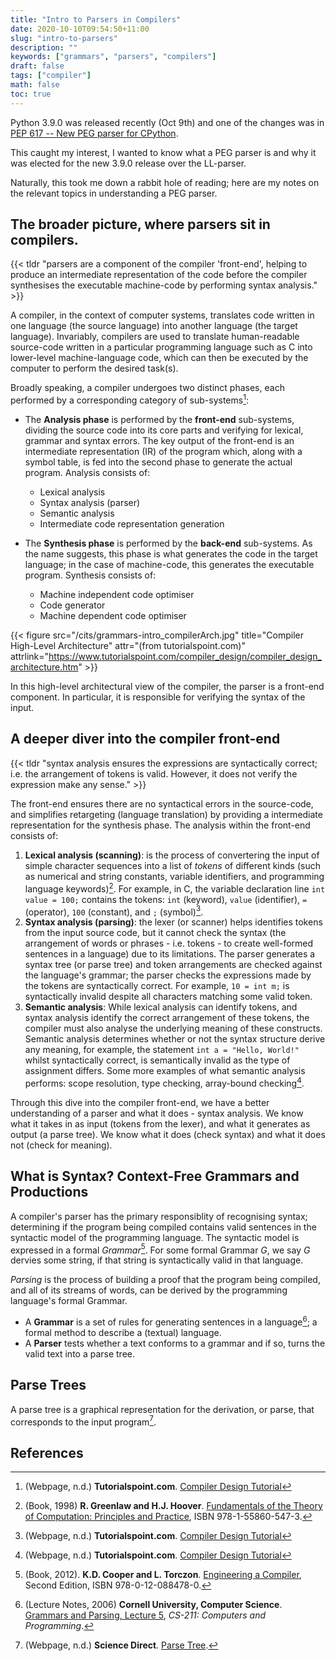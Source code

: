 ```yaml
---
title: "Intro to Parsers in Compilers"
date: 2020-10-10T09:54:50+11:00
slug: "intro-to-parsers"
description: ""
keywords: ["grammars", "parsers", "compilers"]
draft: false
tags: ["compiler"]
math: false
toc: true
---
```


Python 3.9.0 was released recently (Oct 9th) and one of the changes was in [PEP 617 -- New PEG parser for CPython](https://www.python.org/dev/peps/pep-0617/).

This caught my interest, I wanted to know what a PEG parser is and why it was elected for the new 3.9.0 release over the LL-parser.

Naturally, this took me down a rabbit hole of reading; here are my notes on the relevant topics in understanding a PEG parser.

## The broader picture, where parsers sit in compilers.

{{< tldr "parsers are a component of the compiler 'front-end', helping to produce an intermediate representation of the code before the compiler synthesises the executable machine-code by performing syntax analysis." >}}

A compiler, in the context of computer systems, translates code written in one language (the source language) into another language (the target language). Invariably, compilers are used to translate human-readable source-code written in a particular programming language such as C into lower-level machine-language code, which can then be executed by the computer to perform the desired task(s).

Broadly speaking, a compiler undergoes two distinct phases, each performed by a corresponding category of sub-systems[^tu1]:

- The **Analysis phase** is performed by the **front-end** sub-systems, dividing the source code into its core parts and verifying for lexical, grammar and syntax errors. The key output of the front-end is an intermediate representation (IR) of the program which, along with a symbol table, is fed into the second phase to generate the actual program. Analysis consists of:

    - Lexical analysis
    - Syntax analysis (parser)
    - Semantic analysis
    - Intermediate code representation generation

- The **Synthesis phase** is performed by the **back-end** sub-systems. As the name suggests, this phase is what generates the code in the target language; in the case of machine-code, this generates the executable program. Synthesis consists of:

    - Machine independent code optimiser
    - Code generator
    - Machine dependent code optimiser

{{< figure src="/cits/grammars-intro_compilerArch.jpg" title="Compiler High-Level Architecture" attr="(from tutorialspoint.com)" attrlink="https://www.tutorialspoint.com/compiler_design/compiler_design_architecture.htm" >}}

In this high-level architectural view of the compiler, the parser is a front-end component. In particular, it is responsible for verifying the syntax of the input.

## A deeper diver into the compiler front-end

{{< tldr "syntax analysis ensures the expressions are syntactically correct; i.e. the arrangement of tokens is valid. However, it does not verify the expression make any sense." >}}

The front-end ensures there are no syntactical errors in the source-code, and simplifies retargeting (language translation) by providing a intermediate representation for the synthesis phase. The analysis within the front-end consists of:

1. **Lexical analysis (scanning)**: is the process of convertering the input of simple character sequences into a list of *tokens* of different kinds (such as numerical and string constants, variable identifiers, and programming language keywords)[^gr1]. For example, in C, the variable declaration line `int value = 100;` contains the tokens: `int` (keyword), `value` (identifier), `=` (operator), `100` (constant), and `;` (symbol)[^tu1].
2. **Syntax analysis (parsing)**: the lexer (or scanner) helps identifies tokens from the input source code, but it cannot check the syntax (the arrangement of words or phrases - i.e. tokens - to create well-formed sentences in a language) due to its limitations. The parser generates a syntax tree (or parse tree) and token arrangements are checked against the language's grammar; the parser checks the expressions made by the tokens are syntactically correct. For example, `10 = int m;` is syntactically invalid despite all characters matching some valid token.
3. **Semantic analysis**: While lexical analysis can identify tokens, and syntax analysis identify the correct arrangement of these tokens, the compiler must also analyse the underlying meaning of these constructs. Semantic analysis determines whether or not the syntax structure derive any meaning, for example, the statement `int a = "Hello, World!"` whilst syntactically correct, is semantically invalid as the type of assignment differs. Some more examples of what semantic analysis performs: scope resolution, type checking, array-bound checking[^tu1].

Through this dive into the compiler front-end, we have a better understanding of a parser and what it does - syntax analysis. We know what it takes in as input (tokens from the lexer), and what it generates as output (a parse tree). We know what it does (check syntax) and what it does not (check for meaning).

## What is Syntax? Context-Free Grammars and Productions

A compiler's parser has the primary responsiblity of recognising syntax; determining if the program being compiled contains valid sentences in the syntactic model of the programming language.
The syntactic model is expressed in a formal *Grammar*[^co2]. For some formal Grammar *G*, we say *G* dervies some string, if that string is syntactically valid in that language.

*Parsing* is the process of building a proof that the program being compiled, and all of its streams of words, can be derived by the programming language's formal Grammar.

- A **Grammar** is a set of rules for generating sentences in a language[^co1]; a formal method to describe a (textual) language.
- A **Parser** tests whether a text conforms to a grammar and if so, turns the valid text into a parse tree.

## Parse Trees

A parse tree is a graphical representation for the derivation, or parse, that corresponds to the input program[^sc1].

## References

<!-- References -->
[^co1]: (Lecture Notes, 2006) **Cornell University, Computer Science**. [Grammars and Parsing, Lecture 5](https://www.cs.cornell.edu/courses/cs211/2006sp/Lectures/L04-Parsing/L5cs211fa05.pdf), *CS-211: Computers and Programming*.

[^co2]: (Book, 2012). **K.D. Cooper and L. Torczon**. [Engineering a Compiler](https://www.sciencedirect.com/book/9780120884780/engineering-a-compiler), Second Edition, ISBN 978-0-12-088478-0.

[^gr1]: (Book, 1998) **R. Greenlaw and H.J. Hoover**. [Fundamentals of the Theory of Computation: Principles and Practice](https://www.sciencedirect.com/book/9781558605473/fundamentals-of-the-theory-of-computation-principles-and-practice#book-info), ISBN 978-1-55860-547-3.

[^od1]: (Lecture Notes, n.d.) **Old Dominion University, Dept. of Computer Science**. [Brief notes on parsing](https://www.cs.odu.edu/~toida/nerzic/390teched/cfl/Parsing/index.html), *CS-390: Introduction to Theoretical Computer Science/Theory of Computation*.

[^sc1]: (Webpage, n.d.) **Science Direct**. [Parse Tree](https://www.sciencedirect.com/topics/computer-science/parse-tree).

[^tu1]: (Webpage, n.d.) **Tutorialspoint.com**. [Compiler Design Tutorial](https://www.tutorialspoint.com/compiler_design/)

[^uf1]: (Lecture Notes, n.d.): http://people.cs.vt.edu/prsardar/classes/cs3304-Spr19/lectures/CS3304-9-LanguageSyntax-2.pdf
